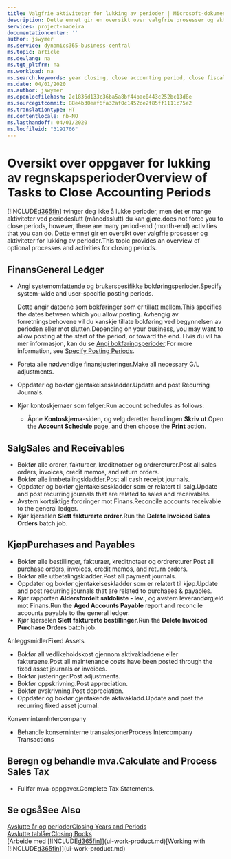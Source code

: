 ```yaml
---
title: Valgfrie aktiviteter for lukking av perioder | Microsoft-dokumentasjon
description: Dette emnet gir en oversikt over valgfrie prosesser og aktiviteter for lukking av regnskapsperioder i Business Central.
services: project-madeira
documentationcenter: ''
author: jswymer
ms.service: dynamics365-business-central
ms.topic: article
ms.devlang: na
ms.tgt_pltfrm: na
ms.workload: na
ms.search.keywords: year closing, close accounting period, close fiscal year, aging, creditor payments, vendor payments
ms.date: 04/01/2020
ms.author: jswymer
ms.openlocfilehash: 2c1836d133c36ba5a8bf44bae0443c252bc13d8e
ms.sourcegitcommit: 88e4b30eaf6fa32af0c1452ce2f85ff1111c75e2
ms.translationtype: HT
ms.contentlocale: nb-NO
ms.lasthandoff: 04/01/2020
ms.locfileid: "3191766"
---
```

# <a name="overview-of-tasks-to-close-accounting-periods"></a><span data-ttu-id="28e64-103">Oversikt over oppgaver for lukking av regnskapsperioder</span><span class="sxs-lookup"><span data-stu-id="28e64-103">Overview of Tasks to Close Accounting Periods</span></span>
[!INCLUDE[d365fin](includes/d365fin_md.md)] <span data-ttu-id="28e64-104">tvinger deg ikke å lukke perioder, men det er mange aktiviteter ved periodeslutt (månedsslutt) du kan gjøre.</span><span class="sxs-lookup"><span data-stu-id="28e64-104">does not force you to close periods, however, there are many period-end (month-end) activities that you can do.</span></span> <span data-ttu-id="28e64-105">Dette emnet gir en oversikt over valgfrie prosesser og aktiviteter for lukking av perioder.</span><span class="sxs-lookup"><span data-stu-id="28e64-105">This topic provides an overview of optional processes and activities for closing periods.</span></span>  

## <a name="general-ledger"></a><span data-ttu-id="28e64-106">Finans</span><span class="sxs-lookup"><span data-stu-id="28e64-106">General Ledger</span></span>
* <span data-ttu-id="28e64-107">Angi systemomfattende og brukerspesifikke bokføringsperioder.</span><span class="sxs-lookup"><span data-stu-id="28e64-107">Specify system-wide and user-specific posting periods.</span></span>  

    <span data-ttu-id="28e64-108">Dette angir datoene som bokføringer som er tillatt mellom.</span><span class="sxs-lookup"><span data-stu-id="28e64-108">This specifies the dates between which you allow posting.</span></span> <span data-ttu-id="28e64-109">Avhengig av forretningsbehovene vil du kanskje tillate bokføring ved begynnelsen av perioden eller mot slutten.</span><span class="sxs-lookup"><span data-stu-id="28e64-109">Depending on your business, you may want to allow posting at the start of the period, or toward the end.</span></span> <span data-ttu-id="28e64-110">Hvis du vil ha mer informasjon, kan du se [Angi bokføringsperioder](finance-how-specify-posting-periods.md).</span><span class="sxs-lookup"><span data-stu-id="28e64-110">For more information, see [Specify Posting Periods](finance-how-specify-posting-periods.md).</span></span>  
* <span data-ttu-id="28e64-111">Foreta alle nødvendige finansjusteringer.</span><span class="sxs-lookup"><span data-stu-id="28e64-111">Make all necessary G/L adjustments.</span></span>  
* <span data-ttu-id="28e64-112">Oppdater og bokfør gjentakelseskladder.</span><span class="sxs-lookup"><span data-stu-id="28e64-112">Update and post Recurring Journals.</span></span>  
  <!--* Process Consolidations-->
* <span data-ttu-id="28e64-113">Kjør kontoskjemaer som følger:</span><span class="sxs-lookup"><span data-stu-id="28e64-113">Run account schedules as follows:</span></span>  
  * <span data-ttu-id="28e64-114">Åpne **Kontoskjema**-siden, og velg deretter handlingen **Skriv ut**.</span><span class="sxs-lookup"><span data-stu-id="28e64-114">Open the **Account Schedule** page, and then choose the **Print** action.</span></span>  

## <a name="sales-and-receivables"></a><span data-ttu-id="28e64-115">Salg</span><span class="sxs-lookup"><span data-stu-id="28e64-115">Sales and Receivables</span></span>
* <span data-ttu-id="28e64-116">Bokfør alle ordrer, fakturaer, kreditnotaer og ordrereturer.</span><span class="sxs-lookup"><span data-stu-id="28e64-116">Post all sales orders, invoices, credit memos, and return orders.</span></span>  
* <span data-ttu-id="28e64-117">Bokfør alle innbetalingskladder.</span><span class="sxs-lookup"><span data-stu-id="28e64-117">Post all cash receipt journals.</span></span>  
* <span data-ttu-id="28e64-118">Oppdater og bokfør gjentakelseskladder som er relatert til salg.</span><span class="sxs-lookup"><span data-stu-id="28e64-118">Update and post recurring journals that are related to sales and receivables.</span></span>  
* <span data-ttu-id="28e64-119">Avstem kortsiktige fordringer mot Finans.</span><span class="sxs-lookup"><span data-stu-id="28e64-119">Reconcile accounts receivable to the general ledger.</span></span>  
* <span data-ttu-id="28e64-120">Kjør kjørselen **Slett fakturerte ordrer**.</span><span class="sxs-lookup"><span data-stu-id="28e64-120">Run the **Delete Invoiced Sales Orders** batch job.</span></span>  

## <a name="purchases-and-payables"></a><span data-ttu-id="28e64-121">Kjøp</span><span class="sxs-lookup"><span data-stu-id="28e64-121">Purchases and Payables</span></span>
* <span data-ttu-id="28e64-122">Bokfør alle bestillinger, fakturaer, kreditnotaer og ordrereturer.</span><span class="sxs-lookup"><span data-stu-id="28e64-122">Post all purchase orders, invoices, credit memos, and return orders.</span></span>  
* <span data-ttu-id="28e64-123">Bokfør alle utbetalingskladder.</span><span class="sxs-lookup"><span data-stu-id="28e64-123">Post all payment journals.</span></span>  
* <span data-ttu-id="28e64-124">Oppdater og bokfør gjentakelseskladder som er relatert til kjøp.</span><span class="sxs-lookup"><span data-stu-id="28e64-124">Update and post recurring journals that are related to purchases & payables.</span></span>  
* <span data-ttu-id="28e64-125">Kjør rapporten **Aldersfordelt saldoliste - lev.**, og avstem leverandørgjeld mot Finans.</span><span class="sxs-lookup"><span data-stu-id="28e64-125">Run the **Aged Accounts Payable** report and reconcile accounts payable to the general ledger.</span></span>  
* <span data-ttu-id="28e64-126">Kjør kjørselen **Slett fakturerte bestillinger**.</span><span class="sxs-lookup"><span data-stu-id="28e64-126">Run the **Delete Invoiced Purchase Orders** batch job.</span></span>  

<span data-ttu-id="28e64-127">Anleggsmidler</span><span class="sxs-lookup"><span data-stu-id="28e64-127">Fixed Assets</span></span>
* <span data-ttu-id="28e64-128">Bokfør all vedlikeholdskost gjennom aktivakladdene eller fakturaene.</span><span class="sxs-lookup"><span data-stu-id="28e64-128">Post all maintenance costs have been posted through the fixed asset journals or invoices.</span></span>
* <span data-ttu-id="28e64-129">Bokfør justeringer.</span><span class="sxs-lookup"><span data-stu-id="28e64-129">Post adjustments.</span></span>
* <span data-ttu-id="28e64-130">Bokfør oppskrivning.</span><span class="sxs-lookup"><span data-stu-id="28e64-130">Post appreciation.</span></span>
* <span data-ttu-id="28e64-131">Bokfør avskrivning.</span><span class="sxs-lookup"><span data-stu-id="28e64-131">Post depreciation.</span></span>
* <span data-ttu-id="28e64-132">Oppdater og bokfør gjentakende aktivakladd.</span><span class="sxs-lookup"><span data-stu-id="28e64-132">Update and post the recurring fixed asset journal.</span></span>

<span data-ttu-id="28e64-133">Konsernintern</span><span class="sxs-lookup"><span data-stu-id="28e64-133">Intercompany</span></span>
* <span data-ttu-id="28e64-134">Behandle konserninterne transaksjoner</span><span class="sxs-lookup"><span data-stu-id="28e64-134">Process Intercompany Transactions</span></span>

## <a name="calculate-and-process-sales-tax"></a><span data-ttu-id="28e64-135">Beregn og behandle mva.</span><span class="sxs-lookup"><span data-stu-id="28e64-135">Calculate and Process Sales Tax</span></span>
* <span data-ttu-id="28e64-136">Fullfør mva-oppgaver.</span><span class="sxs-lookup"><span data-stu-id="28e64-136">Complete Tax Statements.</span></span>  

## <a name="see-also"></a><span data-ttu-id="28e64-137">Se også</span><span class="sxs-lookup"><span data-stu-id="28e64-137">See Also</span></span>
[<span data-ttu-id="28e64-138">Avslutte år og perioder</span><span class="sxs-lookup"><span data-stu-id="28e64-138">Closing Years and Periods</span></span>](year-close-years-periods.md)  
[<span data-ttu-id="28e64-139">Avslutte tablåer</span><span class="sxs-lookup"><span data-stu-id="28e64-139">Closing Books</span></span>](year-close-books.md)  
<span data-ttu-id="28e64-140">[Arbeide med [!INCLUDE[d365fin](includes/d365fin_md.md)]](ui-work-product.md)</span><span class="sxs-lookup"><span data-stu-id="28e64-140">[Working with [!INCLUDE[d365fin](includes/d365fin_md.md)]](ui-work-product.md)</span></span>
